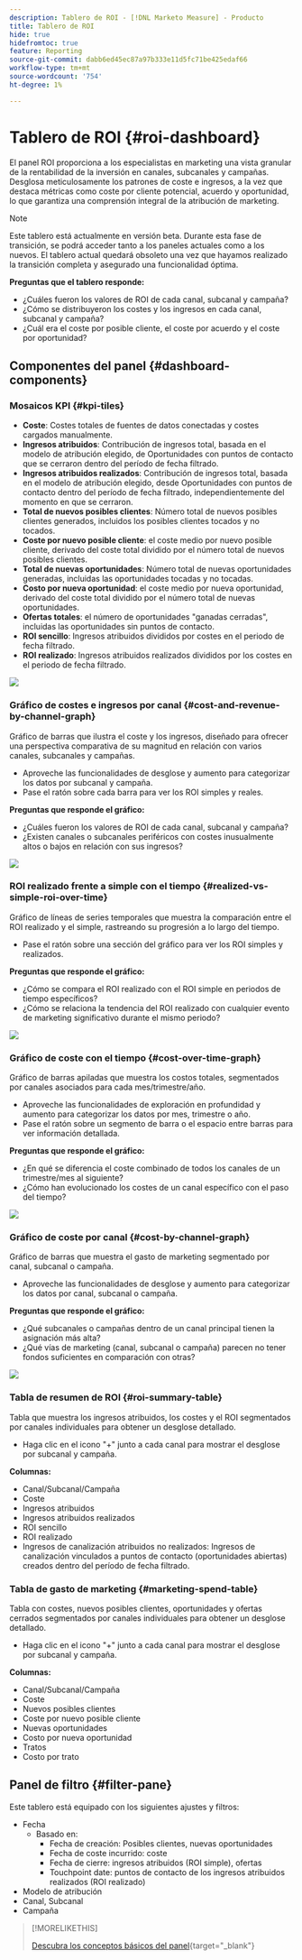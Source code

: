 ```yaml
---
description: Tablero de ROI - [!DNL Marketo Measure] - Producto
title: Tablero de ROI
hide: true
hidefromtoc: true
feature: Reporting
source-git-commit: dabb6ed45ec87a97b333e11d5fc71be425edaf66
workflow-type: tm+mt
source-wordcount: '754'
ht-degree: 1%

---
```


# Tablero de ROI {#roi-dashboard}

El panel ROI proporciona a los especialistas en marketing una vista granular de la rentabilidad de la inversión en canales, subcanales y campañas. Desglosa meticulosamente los patrones de coste e ingresos, a la vez que destaca métricas como coste por cliente potencial, acuerdo y oportunidad, lo que garantiza una comprensión integral de la atribución de marketing.

>[!NOTE]
>
>Este tablero está actualmente en versión beta. Durante esta fase de transición, se podrá acceder tanto a los paneles actuales como a los nuevos. El tablero actual quedará obsoleto una vez que hayamos realizado la transición completa y asegurado una funcionalidad óptima.

**Preguntas que el tablero responde:**

* ¿Cuáles fueron los valores de ROI de cada canal, subcanal y campaña?
* ¿Cómo se distribuyeron los costes y los ingresos en cada canal, subcanal y campaña?
* ¿Cuál era el coste por posible cliente, el coste por acuerdo y el coste por oportunidad?

## Componentes del panel {#dashboard-components}

### Mosaicos KPI {#kpi-tiles}

* **Coste**: Costes totales de fuentes de datos conectadas y costes cargados manualmente.
* **Ingresos atribuidos**: Contribución de ingresos total, basada en el modelo de atribución elegido, de Oportunidades con puntos de contacto que se cerraron dentro del período de fecha filtrado.
* **Ingresos atribuidos realizados**: Contribución de ingresos total, basada en el modelo de atribución elegido, desde Oportunidades con puntos de contacto dentro del período de fecha filtrado, independientemente del momento en que se cerraron.
* **Total de nuevos posibles clientes**: Número total de nuevos posibles clientes generados, incluidos los posibles clientes tocados y no tocados.
* **Coste por nuevo posible cliente**: el coste medio por nuevo posible cliente, derivado del coste total dividido por el número total de nuevos posibles clientes.
* **Total de nuevas oportunidades**: Número total de nuevas oportunidades generadas, incluidas las oportunidades tocadas y no tocadas.
* **Costo por nueva oportunidad**: el coste medio por nueva oportunidad, derivado del coste total dividido por el número total de nuevas oportunidades.
* **Ofertas totales**: el número de oportunidades &quot;ganadas cerradas&quot;, incluidas las oportunidades sin puntos de contacto.
* **ROI sencillo**: Ingresos atribuidos divididos por costes en el periodo de fecha filtrado.
* **ROI realizado**: Ingresos atribuidos realizados divididos por los costes en el periodo de fecha filtrado.

![](assets/roi-dashboard-1.png)

### Gráfico de costes e ingresos por canal {#cost-and-revenue-by-channel-graph}

Gráfico de barras que ilustra el coste y los ingresos, diseñado para ofrecer una perspectiva comparativa de su magnitud en relación con varios canales, subcanales y campañas.

* Aproveche las funcionalidades de desglose y aumento para categorizar los datos por subcanal y campaña.
* Pase el ratón sobre cada barra para ver los ROI simples y reales.

**Preguntas que responde el gráfico:**

* ¿Cuáles fueron los valores de ROI de cada canal, subcanal y campaña?
* ¿Existen canales o subcanales periféricos con costes inusualmente altos o bajos en relación con sus ingresos?

![](assets/roi-dashboard-2.png)

### ROI realizado frente a simple con el tiempo {#realized-vs-simple-roi-over-time}

Gráfico de líneas de series temporales que muestra la comparación entre el ROI realizado y el simple, rastreando su progresión a lo largo del tiempo.

* Pase el ratón sobre una sección del gráfico para ver los ROI simples y realizados.

**Preguntas que responde el gráfico:**

* ¿Cómo se compara el ROI realizado con el ROI simple en periodos de tiempo específicos?
* ¿Cómo se relaciona la tendencia del ROI realizado con cualquier evento de marketing significativo durante el mismo periodo?

![](assets/roi-dashboard-3.png)

### Gráfico de coste con el tiempo {#cost-over-time-graph}

Gráfico de barras apiladas que muestra los costos totales, segmentados por canales asociados para cada mes/trimestre/año.

* Aproveche las funcionalidades de exploración en profundidad y aumento para categorizar los datos por mes, trimestre o año.
* Pase el ratón sobre un segmento de barra o el espacio entre barras para ver información detallada.

**Preguntas que responde el gráfico:**

* ¿En qué se diferencia el coste combinado de todos los canales de un trimestre/mes al siguiente?
* ¿Cómo han evolucionado los costes de un canal específico con el paso del tiempo?

![](assets/roi-dashboard-4.png)

### Gráfico de coste por canal {#cost-by-channel-graph}

Gráfico de barras que muestra el gasto de marketing segmentado por canal, subcanal o campaña.

* Aproveche las funcionalidades de desglose y aumento para categorizar los datos por canal, subcanal o campaña.

**Preguntas que responde el gráfico:**

* ¿Qué subcanales o campañas dentro de un canal principal tienen la asignación más alta?
* ¿Qué vías de marketing (canal, subcanal o campaña) parecen no tener fondos suficientes en comparación con otras?

![](assets/roi-dashboard-5.png)

### Tabla de resumen de ROI {#roi-summary-table}

Tabla que muestra los ingresos atribuidos, los costes y el ROI segmentados por canales individuales para obtener un desglose detallado.

* Haga clic en el icono &quot;+&quot; junto a cada canal para mostrar el desglose por subcanal y campaña.

**Columnas:**

* Canal/Subcanal/Campaña
* Coste
* Ingresos atribuidos
* Ingresos atribuidos realizados
* ROI sencillo
* ROI realizado
* Ingresos de canalización atribuidos no realizados: Ingresos de canalización vinculados a puntos de contacto (oportunidades abiertas) creados dentro del período de fecha filtrado.

### Tabla de gasto de marketing {#marketing-spend-table}

Tabla con costes, nuevos posibles clientes, oportunidades y ofertas cerrados segmentados por canales individuales para obtener un desglose detallado.

* Haga clic en el icono &quot;+&quot; junto a cada canal para mostrar el desglose por subcanal y campaña.

**Columnas:**

* Canal/Subcanal/Campaña
* Coste
* Nuevos posibles clientes
* Coste por nuevo posible cliente
* Nuevas oportunidades
* Costo por nueva oportunidad
* Tratos
* Costo por trato

## Panel de filtro {#filter-pane}

Este tablero está equipado con los siguientes ajustes y filtros:

* Fecha
   * Basado en:
      * Fecha de creación: Posibles clientes, nuevas oportunidades
      * Fecha de coste incurrido: coste
      * Fecha de cierre: ingresos atribuidos (ROI simple), ofertas
      * Touchpoint date: puntos de contacto de los ingresos atribuidos realizados (ROI realizado)
* Modelo de atribución
* Canal, Subcanal
* Campaña

>[!MORELIKETHIS]
>
>[Descubra los conceptos básicos del panel](/help/marketo-measure-discover-ui/dashboards/discover-dashboard-basics.md){target="_blank"}
